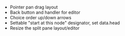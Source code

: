 * Pointer pan drag layout
* Back button and handler for editor
* Choice order up/down arrows
* Settable "start at this node" designator, set data.head
* Resize the split pane layout/editor